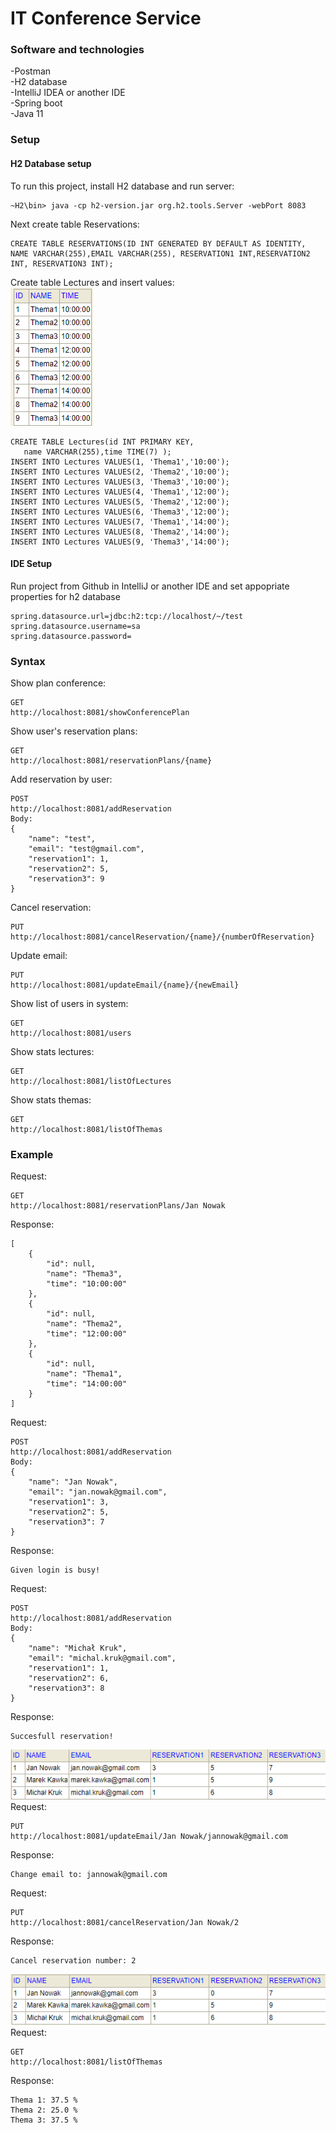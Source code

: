 # IT Conference Service
### Software and technologies
-Postman<br>
-H2 database<br>
-IntelliJ IDEA or another IDE<br>
-Spring boot<br>
-Java 11
### Setup
#### H2 Database setup
To run this project, install H2 database and run server:<br>
````
~H2\bin> java -cp h2-version.jar org.h2.tools.Server -webPort 8083
````
Next create table Reservations:<br>
````
CREATE TABLE RESERVATIONS(ID INT GENERATED BY DEFAULT AS IDENTITY, NAME VARCHAR(255),EMAIL VARCHAR(255), RESERVATION1 INT,RESERVATION2 INT, RESERVATION3 INT);
````
Create table Lectures and insert values:<br>
![Results](ssLectures.png)<br>
````
CREATE TABLE Lectures(id INT PRIMARY KEY,
   name VARCHAR(255),time TIME(7) );
INSERT INTO Lectures VALUES(1, 'Thema1','10:00');
INSERT INTO Lectures VALUES(2, 'Thema2','10:00');
INSERT INTO Lectures VALUES(3, 'Thema3','10:00');
INSERT INTO Lectures VALUES(4, 'Thema1','12:00');
INSERT INTO Lectures VALUES(5, 'Thema2','12:00');
INSERT INTO Lectures VALUES(6, 'Thema3','12:00');
INSERT INTO Lectures VALUES(7, 'Thema1','14:00');
INSERT INTO Lectures VALUES(8, 'Thema2','14:00');
INSERT INTO Lectures VALUES(9, 'Thema3','14:00');
````
#### IDE Setup
Run project from Github in IntelliJ or another IDE and set appopriate properties for h2 database
````
spring.datasource.url=jdbc:h2:tcp://localhost/~/test
spring.datasource.username=sa
spring.datasource.password=
````
### Syntax
Show plan conference:
````
GET
http://localhost:8081/showConferencePlan
````
Show user's reservation plans:
````
GET
http://localhost:8081/reservationPlans/{name}
````
Add reservation by user:
````
POST
http://localhost:8081/addReservation
Body:
{
    "name": "test",
    "email": "test@gmail.com",
    "reservation1": 1,
    "reservation2": 5,
    "reservation3": 9
}
````
Cancel reservation:
````
PUT
http://localhost:8081/cancelReservation/{name}/{numberOfReservation}
````
Update email:
````
PUT
http://localhost:8081/updateEmail/{name}/{newEmail}
````
Show list of users in system:
````
GET
http://localhost:8081/users
````
Show stats lectures:
````
GET
http://localhost:8081/listOfLectures
````
Show stats themas:
````
GET
http://localhost:8081/listOfThemas
````
### Example
Request:
````
GET
http://localhost:8081/reservationPlans/Jan Nowak
````
Response:
````
[
    {
        "id": null,
        "name": "Thema3",
        "time": "10:00:00"
    },
    {
        "id": null,
        "name": "Thema2",
        "time": "12:00:00"
    },
    {
        "id": null,
        "name": "Thema1",
        "time": "14:00:00"
    }
]
````
Request:
````
POST
http://localhost:8081/addReservation
Body:
{
    "name": "Jan Nowak",
    "email": "jan.nowak@gmail.com",
    "reservation1": 3,
    "reservation2": 5,
    "reservation3": 7
}
````
Response:
````
Given login is busy!
````
Request:
````
POST
http://localhost:8081/addReservation
Body:
{
    "name": "Michał Kruk",
    "email": "michal.kruk@gmail.com",
    "reservation1": 1,
    "reservation2": 6,
    "reservation3": 8
}
````
Response:
````
Succesfull reservation!
````
![Results](ssAfterReservation.png)<br>
Request:
````
PUT
http://localhost:8081/updateEmail/Jan Nowak/jannowak@gmail.com
````
Response:
````
Change email to: jannowak@gmail.com
````
Request:
````
PUT
http://localhost:8081/cancelReservation/Jan Nowak/2
````
Response:
````
Cancel reservation number: 2
````
![Results](ssAfterUpdateEmailAndCancelReservation.png)<br>
Request:
````
GET
http://localhost:8081/listOfThemas
````
Response:
````
Thema 1: 37.5 % 
Thema 2: 25.0 % 
Thema 3: 37.5 %
````